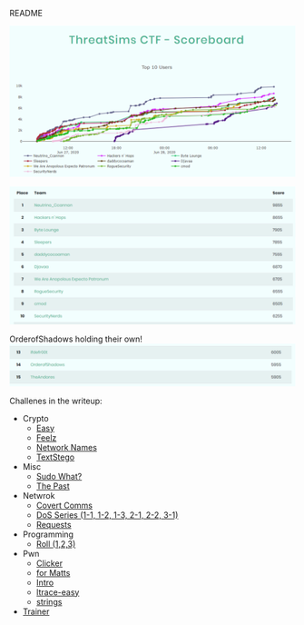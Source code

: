 README

![a844bb132274d2b7af190e2eeebf1193.png](_resources/ff2193a0ef9742c8b2985bd267b99abf.png)

![92e0bc14e5710a7c32e9eab23f1cd06a.png](_resources/77846e07b7724becadd71d8aea3ac5d0.png)

OrderofShadows holding their own!
![3f6632915ea1a8696eb736852672f307.png](_resources/97286906be14475f9dce5d17c71ea5d2.png)

Challenes in the writeup:
- Crypto
	- [Easy](Crypto/Easy/)
	- [Feelz](Crypto/Feelz/)
	- [Network Names](Crypto/NetworkNames/)
	- [TextStego](Crypto/TextStego/)
- Misc
	- [Sudo What?](Misc/SudoWhat/)
	- [The Past](Misc/ThePast/)
- Netwrok
	- [Covert Comms](Netwrok/CovertComms/)
	- [DoS Series (1-1, 1-2, 1-3, 2-1, 2-2, 3-1)](Netwrok/DoS_Series/)
	- [Requests](Netwrok/Requests/)
- Programming
	- [Roll (1,2,3)](Programming/Rolls/)
- Pwn
	- [Clicker](Pwn/Clicker/)
	- [for Matts](Pwn/forMatts/)
	- [Intro](Pwn/Intro/)
	- [ltrace-easy](Pwn/ltrace-easy/)
	- [strings](Pwn/Strings/)
- [Trainer](Trainer/)
